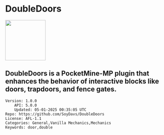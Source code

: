 # DoubleDoors
<img src="https://raw.githubusercontent.com/SoyDavs/DoubleDoors/6e3e316e0811bb66127b9167418be47b64438f94/icon.png" width="128" height="128" />

## DoubleDoors is a PocketMine-MP plugin that enhances the behavior of interactive blocks like doors, trapdoors, and fence gates. 
```properties
Version: 1.0.0
    API: 5.0.0
    Updated: 05-01-2025 00:35:05 UTC
Repo: https://github.com/SoyDavs/DoubleDoors
License: AFL-1.1
Categories: General,Vanilla Mechanics,Mechanics
Keywords: door,double
```
